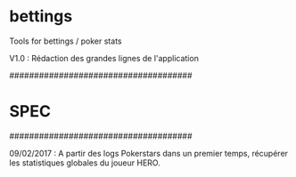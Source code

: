 # bettings
Tools for bettings / poker stats

V1.0 : Rédaction des grandes lignes de l'application

#####################################
#               SPEC                #
#####################################

09/02/2017 : 
A partir des logs Pokerstars dans un premier temps, récupérer les statistiques globales du joueur HERO.



